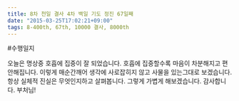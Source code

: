 ```yaml
---
title: 8차 천일 결사 4차 백일 기도 정진 67일째
date: "2015-03-25T17:02:21+09:00"
tags: 8-400th, 67th, 10000 결사, 8000th
---
```


#수행일지

오늘은 명상중 호흡에 집중이 잘 되었습니다. 호흡에 집중할수록 마음이 차분해지고 편안해집니다. 이렇게 매순간깨어 생각에 사로잡히지 않고 사물을 있는그대로 보겠습니다. 항상 실체적 진실은 무엇인지하고 살펴봅니다. 그렇게 가볍게 해보겠습니다. 감사합니다. 부처님!
